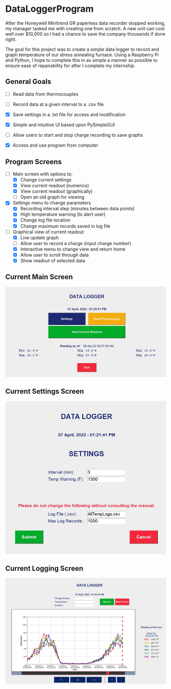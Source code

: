 # DataLoggerProgram

After the Honeywell Minitrend GR paperless data recorder stopped working, my manager tasked me with creating one from scratch.
A new unit can cost well over $10,000 so I had a chance to save the company thousands if done right.

The goal for this project was to create a simple data logger to record and graph temperature of our stress annealing furnace.
Using a Raspberry Pi and Python, I hope to complete this in as simple a manner as possible to ensure ease of repairability for after I complete my internship.

## General Goals
- [ ] Read data from thermocouples
- [ ] Record data at a given interval to a .csv file
- [X] Save settings in a .txt file for access and modification
- [X] Simple and intuitive UI based upon PySimpleGUI
- [ ] Allow users to start and stop charge recording to save graphs
- [X] Access and use program from computer



## Program Screens
- [ ] Main screen with options to:
  - [X] Change current settings
  - [X] View current readout (numerics)
  - [X] View current readout (graphically)
  - [ ] Open an old graph for viewing
- [X] Settings menu to change parameters
  - [X] Recording interval step (minutes between data points)
  - [X] High temperature warning (to alert user)
  - [X] Change log file location
  - [X] Change maximum records saved in log file
- [ ] Graphical view of current readout
  - [X] Live update graph
  - [ ] Allow user to record a charge (input charge number)
  - [X] Interactive menu to change view and return home
  - [X] Allow user to scroll through data
  - [X] Show readout of selected data
 
## Current Main Screen
![Current Main Screen](https://github.com/brlnoble/DataLoggerProgram/blob/main/PicMainScreen-07-04-22.jpg)

## Current Settings Screen
![Current Main Screen](https://github.com/brlnoble/DataLoggerProgram/blob/main/PicSettingsScreen-07-04-22.jpg)

## Current Logging Screen
![Current Log Screen](https://github.com/brlnoble/DataLoggerProgram/blob/main/PicLoggingScreen-07-04-22.jpg)
